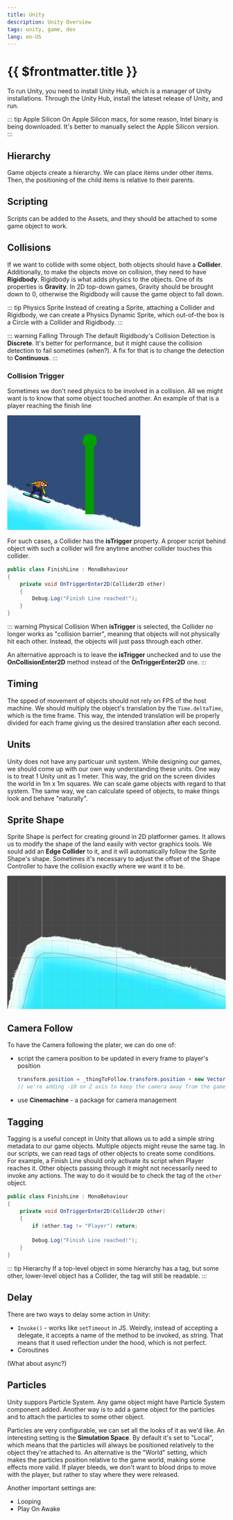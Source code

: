 ```yaml
---
title: Unity
description: Unity Overview
tags: unity, game, dev
lang: en-US
---
```


# {{ $frontmatter.title }}

To run Unity, you need to install Unity Hub, which is a manager of Unity
installations. Through the Unity Hub, install the lateset release of Unity, and
run.

::: tip Apple Silicon 
On Apple Silicon macs, for some reason, Intel binary is being downloaded. It's
better to manually select the Apple Silicon version.
:::

## Hierarchy

Game objects create a hierarchy. We can place items under other items. Then, the
positioning of the child items is relative to their parents.

## Scripting

Scripts can be added to the Assets, and they should be attached to some game
object to work.

## Collisions

If we want to collide with some object, both objects should have a **Collider**.
Additionally, to make the objects move on collision, they need to have
**Rigidbody**. Rigidbody is what adds physics to the objects. One of its
properties is **Gravity**. In 2D top-down games, Gravity should be brought down
to 0, otherwise the Rigidbody will cause the game object to fall down.

::: tip Physics Sprite
Instead of creating a Sprite, attaching a Collider and Rigidbody, we can create
a Physics Dynamic Sprite, which out-of-the box is a Circle with a Collider and
Rigidbody.
:::

::: warning Falling Through
The default Rigidbody's Collision Detection is **Discrete**. It's better for
performance, but it might cause the collision detection to fail sometimes
(when?). A fix for that is to change the detection to **Continuous**.
:::

### Collision Trigger

Sometimes we don't need physics to be involved in a collision. All we might want
is to know that some object touched another. An example of that is a player
reaching the finish line

![](./assets/player-and-finish-line.png)

For such cases, a Collider has the **isTrigger** property. A proper script
behind object with such a collider will fire anytime another collider touches
this collider.

```cs
public class FinishLine : MonoBehaviour
{
    private void OnTriggerEnter2D(Collider2D other)
    {
        Debug.Log("Finish Line reached!");
    }
}
```

::: warning Physical Collision
When **isTrigger** is selected, the Collider no longer works as "collision
barrier", meaning that objects will not physically hit each other. Instead, the
objects will just pass through each other.

An alternative approach is to leave the **isTrigger** unchecked and to use the
**OnCollisionEnter2D** method instead of the **OnTriggerEnter2D** one.
:::

## Timing

The spped of movement of objects should not rely on FPS of the host machine. We
should multiply the object's translation by the `Time.deltaTime`, which is the
time frame. This way, the intended translation will be properly divided for each
frame giving us the desired translation after each second.

## Units

Unity does not have any particuar unit system. While designing our games, we
should come up with our own way understanding these units. One way is to treat 1
Unity unit as 1 meter. This way, the grid on the screen divides the world in 1m
x 1m squares. We can scale game objects with regard to that system. The same
way, we can calculate speed of objects, to make things look and behave
"naturally".

## Sprite Shape

Sprite Shape is perfect for creating ground in 2D platformer games. It allows us
to modify the shape of the land easily with vector graphics tools. We sould add
an **Edge Collider** to it, and it will automatically follow the Sprite Shape's
shape. Sometimes it's necessary to adjust the offset of the Shape Controller to
have the collision exactly where we want it to be.

![](./assets/sprite-shape-collision.png)

## Camera Follow

To have the Camera following the plater, we can do one of:

- script the camera position to be updated in every frame to player's position

    ```cs
    transform.position = _thingToFollow.transform.position + new Vector3(0, 0, -10);
    // we're adding -10 on Z axis to keep the camera away from the game world
    ```

- use **Cinemachine** - a package for camera management

## Tagging

Tagging is a useful concept in Unity that allows us to add a simple string
metadata to our game objects. Multiple objects might reuse the same tag. In our
scripts, we can read tags of other objects to create some conditions. For
example, a Finish Line should only activate its script when Player reaches it.
Other objects passing through it might not necessarily need to invoke any
actions. The way to do it would be to check the tag of the `other` object.

```cs
public class FinishLine : MonoBehaviour
{
    private void OnTriggerEnter2D(Collider2D other)
    {
        if (other.tag != "Player") return;
        
        Debug.Log("Finish Line reached!");
    }
}
```

::: tip Hierarchy
If a top-level object in some hierarchy has a tag, but some other, lower-level
object has a Collider, the tag will still be readable.
:::

## Delay

There are two ways to delay some action in Unity:

- `Invoke()` - works like `setTimeout` in JS. Weirdly, instead of accepting a
  delegate, it accepts a name of the method to be invoked, as string. That means
  that it used reflection under the hood, which is not perfect.
- Coroutines

(What about async?)

## Particles

Unity suppors Particle System. Any game object might have Particle System
component added. Another way is to add a game object for the particles and to
attach the particles to some other object.

Particles are very configurable, we can set all the looks of it as we'd like. An
interesting setting is the **Simulation Space**. By default it's set to "Local",
which means that the particles will always be positioned relatively to the
object they're attached to. An alternative is the "World" setting, which makes
the particles position relative to the game world, making some effects more
valid. If player bleeds, we don't want to blood drips to move with the player,
but rather to stay where they were released.

Another important settings are:

- Looping
- Play On Awake